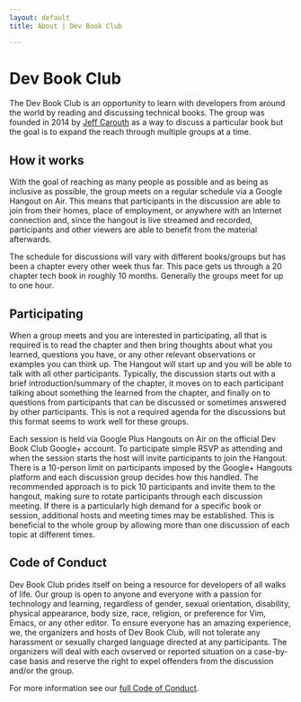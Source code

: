 ```yaml
---
layout: default
title: About | Dev Book Club

---
```

# Dev Book Club

The Dev Book Club is an opportunity to learn with developers from around the world by reading and discussing technical books. The group was founded in 2014 by [Jeff Carouth](https://carouth.com/blog/2014/01/07/the-implementing-domain-driven-design-book-club/) as a way to discuss a particular book but the goal is to expand the reach through multiple groups at a time.

## How it works

With the goal of reaching as many people as possible and as being as inclusive as possible, the group meets on a regular schedule via a Google Hangout on Air. This means that participants in the discussion are able to join from their homes, place of employment, or anywhere with an Internet connection and, since the hangout is live streamed and recorded, participants and other viewers are able to benefit from the material afterwards.

The schedule for discussions will vary with different books/groups but has been a chapter every other week thus far. This pace gets us through a 20 chapter tech book in roughly 10 months. Generally the groups meet for up to one hour.

## Participating

When a group meets and you are interested in participating, all that is required is to read the chapter and then bring thoughts about what you learned, questions you have, or any other relevant observations or examples you can think up. The Hangout will start up and you will be able to talk with all other participants. Typically, the discussion starts out with a brief introduction/summary of the chapter, it moves on to each participant talking about something the learned from the chapter, and finally on to questions from participants that can be discussed or sometimes answered by other participants. This is not a required agenda for the discussions but this format seems to work well for these groups.

Each session is held via Google Plus Hangouts on Air on the official Dev Book Club Google+ account. To participate simple RSVP as attending and when the session starts the host will invite participants to join the Hangout. There is a 10-person limit on participants imposed by the Google+ Hangouts platform and each discussion group decides how this handled. The recommended approach is to pick 10 participants and invite them to the hangout, making sure to rotate participants through each discussion meeting. If there is a particularly high demand for a specific book or session, additional hosts and meeting times may be established. This is beneficial to the whole group by allowing more than one discussion of each topic at different times.

## Code of Conduct

Dev Book Club prides itself on being a resource for developers of all walks of life. Our group is open to anyone and everyone with a passion for technology and learning, regardless of gender, sexual orientation, disability, physical appearance, body size, race, religion, or preference for Vim, Emacs, or any other editor. To ensure everyone has an amazing experience, we, the organizers and hosts of Dev Book Club, will not tolerate any harassment or sexually charged language directed at any participants. The organizers will deal with each ovserved or reported situation on a case-by-case basis and reserve the right to expel offenders from the discussion and/or the group.

For more information see our [full Code of Conduct](/code-of-conduct).
